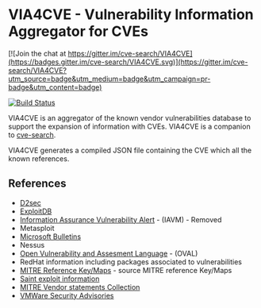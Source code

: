 # VIA4CVE - Vulnerability Information Aggregator for CVEs

[![Join the chat at https://gitter.im/cve-search/VIA4CVE](https://badges.gitter.im/cve-search/VIA4CVE.svg)](https://gitter.im/cve-search/VIA4CVE?utm_source=badge&utm_medium=badge&utm_campaign=pr-badge&utm_content=badge)

[![Build Status](https://travis-ci.org/cve-search/VIA4CVE.svg?branch=master)](https://travis-ci.org/cve-search/VIA4CVE)

VIA4CVE is an aggregator of the known vendor vulnerabilities database to support the expansion
of information with CVEs. VIA4CVE is a companion to [cve-search](https://github.com/cve-search/cve-search).

VIA4CVE generates a compiled JSON file containing the CVE which all the known references.

## References

* [D2sec](https://www.d2sec.com)
* [ExploitDB](https://www.exploit-db.com/)
* [Information Assurance Vulnerability Alert](http://www.arcyber.army.mil) - (IAVM) - Removed
* Metasploit
* [Microsoft Bulletins](https://technet.microsoft.com/en-us/security/bulletins.aspx)
* Nessus
* [Open Vulnerability and Assesment Language](https://oval.cisecurity.org/) - (OVAL)
* RedHat information including packages associated to vulnerabilities
* [MITRE Reference Key/Maps](https://cve.mitre.org/data/refs/) - source MITRE reference Key/Maps
* [Saint exploit information](https://www.saintcorporation.com)
* [MITRE Vendor statements Collection](https://nvd.nist.gov/)
* [VMWare Security Advisories](https://www.vmware.com/)

